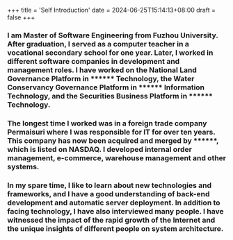+++
title = 'Self Introduction'
date = 2024-06-25T15:14:13+08:00
draft = false
+++


### I am Master of Software Engineering from Fuzhou University. After graduation, I served as a computer teacher in a vocational secondary school for one year. Later,  I worked in different software companies in development and management roles. I have worked on the National Land Governance Platform in ****** Technology, the Water Conservancy Governance Platform in ****** Information Technology, and the Securities Business Platform in ****** Technology. 

### The longest time I worked was in a foreign trade company Permaisuri where I was responsible for IT for over ten years. This company has now been acquired and merged by ******, which is listed on NASDAQ. I developed internal order management, e-commerce, warehouse management and other systems.

### In my spare time, I like to learn about new technologies and frameworks, and I have a good understanding of back-end development and automatic server deployment. In addition to facing technology, I have also interviewed many people. I have witnessed the impact of the rapid growth of the Internet and the unique insights of different people on system architecture.

